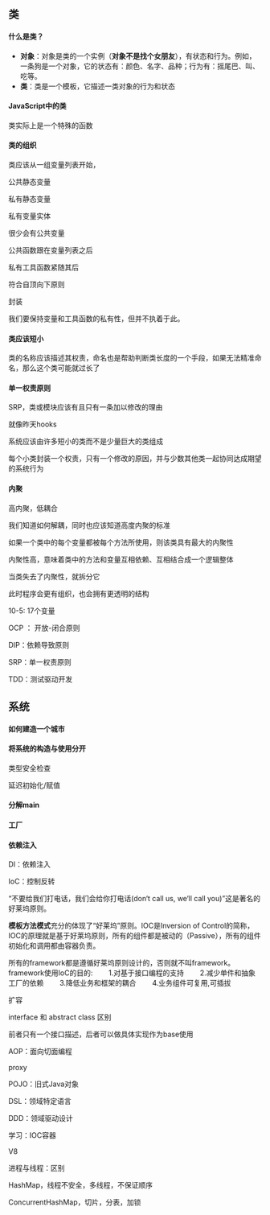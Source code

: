 ## 类

#### 什么是类？

- **对象**：对象是类的一个实例（**对象不是找个女朋友**），有状态和行为。例如，一条狗是一个对象，它的状态有：颜色、名字、品种；行为有：摇尾巴、叫、吃等。
- **类**：类是一个模板，它描述一类对象的行为和状态

#### JavaScript中的类

类实际上是一个特殊的函数

#### 类的组织

类应该从一组变量列表开始，

公共静态变量

私有静态变量

私有变量实体

很少会有公共变量



公共函数跟在变量列表之后

私有工具函数紧随其后



符合自顶向下原则



封装

我们要保持变量和工具函数的私有性，但并不执着于此。



#### 类应该短小

类的名称应该描述其权责，命名也是帮助判断类长度的一个手段，如果无法精准命名，那么这个类可能就过长了



#### 单一权责原则

SRP，类或模块应该有且只有一条加以修改的理由



就像昨天hooks



系统应该由许多短小的类而不是少量巨大的类组成

每个小类封装一个权责，只有一个修改的原因，并与少数其他类一起协同达成期望的系统行为



#### 内聚

高内聚，低耦合

我们知道如何解耦，同时也应该知道高度内聚的标准

如果一个类中的每个变量都被每个方法所使用，则该类具有最大的内聚性

内聚性高，意味着类中的方法和变量互相依赖、互相结合成一个逻辑整体



当类失去了内聚性，就拆分它

此时程序会更有组织，也会拥有更透明的结构



10-5: 17个变量



OCP ： 开放-闭合原则

DIP：依赖导致原则

SRP：单一权责原则

TDD：测试驱动开发



## 系统

#### 如何建造一个城市



#### 将系统的构造与使用分开

类型安全检查

延迟初始化/赋值



#### 分解main



#### 工厂



#### 依赖注入

DI：依赖注入

IoC：控制反转



“不要给我们打电话，我们会给你打电话(don‘t call us, we‘ll call you)”这是著名的好莱坞原则。



**模板方法模式**充分的体现了“好莱坞”原则。IOC是Inversion of Control的简称，IOC的原理就是基于好莱坞原则，所有的组件都是被动的（Passive），所有的组件初始化和调用都由容器负责。

所有的framework都是遵循好莱坞原则设计的，否则就不叫framework。framework使用IoC的目的:
　　1.对基于接口编程的支持
　　2.减少单件和抽象工厂的依赖
　　3.降低业务和框架的耦合
　　4.业务组件可复用,可插拔



扩容



interface 和 abstract class 区别

前者只有一个接口描述，后者可以做具体实现作为base使用



AOP：面向切面编程



proxy



POJO：旧式Java对象



DSL：领域特定语言

DDD：领域驱动设计



学习：IOC容器



V8



进程与线程：区别



HashMap，线程不安全，多线程，不保证顺序

ConcurrentHashMap，切片，分表，加锁



